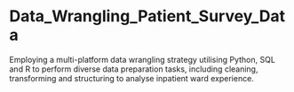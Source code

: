 # Data_Wrangling_Patient_Survey_Data
Employing a multi-platform data wrangling strategy utilising Python, SQL and R to perform diverse data preparation tasks, including cleaning, transforming and structuring to analyse inpatient ward experience.

